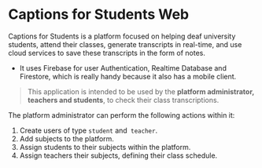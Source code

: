 # Captions for Students Web

Captions for Students is a platform focused on helping deaf university students, attend their classes, generate transcripts in real-time, and use cloud services to save these transcripts in the form of notes. 

- It uses Firebase for user Authentication, Realtime Database and Firestore, which is really handy because it also has a mobile client.

> This application is intended to be used by the **platform administrator, teachers and students**, to check their class transcriptions.

The platform administrator can perform the following actions within it:

1. Create users of type `student` and` teacher`.
2. Add subjects to the platform.
3. Assign students to their subjects within the platform.
4. Assign teachers their subjects, defining their class schedule.
